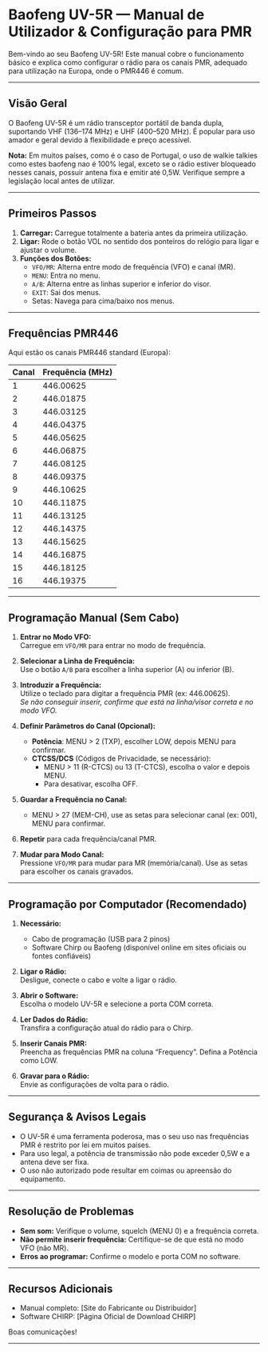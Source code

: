 # Baofeng UV-5R — Manual de Utilizador & Configuração para PMR

Bem-vindo ao seu Baofeng UV-5R! Este manual cobre o funcionamento básico e explica como configurar o rádio para os canais PMR, adequado para utilização na Europa, onde o PMR446 é comum.

***

## Visão Geral

O Baofeng UV-5R é um rádio transceptor portátil de banda dupla, suportando VHF (136–174 MHz) e UHF (400–520 MHz). É popular para uso amador e geral devido à flexibilidade e preço acessível.

**Nota:** Em muitos países, como é o caso de Portugal, o uso de walkie talkies como estes baofeng nao é 100% legal, exceto se o rádio estiver bloqueado nesses canais, possuir antena fixa e emitir até 0,5W. 
Verifique sempre a legislação local antes de utilizar.

***

## Primeiros Passos

1. **Carregar:** Carregue totalmente a bateria antes da primeira utilização.
2. **Ligar:** Rode o botão VOL no sentido dos ponteiros do relógio para ligar e ajustar o volume.
3. **Funções dos Botões:**
    - `VFO/MR`: Alterna entre modo de frequência (VFO) e canal (MR).
    - `MENU`: Entra no menu.
    - `A/B`: Alterna entre as linhas superior e inferior do visor.
    - `EXIT`: Sai dos menus.
    - Setas: Navega para cima/baixo nos menus.

***

## Frequências PMR446

Aqui estão os canais PMR446 standard (Europa):

| Canal | Frequência (MHz) |
|-------|------------------|
| 1     | 446.00625        |
| 2     | 446.01875        |
| 3     | 446.03125        |
| 4     | 446.04375        |
| 5     | 446.05625        |
| 6     | 446.06875        |
| 7     | 446.08125        |
| 8     | 446.09375        |
| 9     | 446.10625        |
| 10    | 446.11875        |
| 11    | 446.13125        |
| 12    | 446.14375        |
| 13    | 446.15625        |
| 14    | 446.16875        |
| 15    | 446.18125        |
| 16    | 446.19375        |

***


## Programação Manual (Sem Cabo)

1. **Entrar no Modo VFO:**  
   Carregue em `VFO/MR` para entrar no modo de frequência.

2. **Selecionar a Linha de Frequência:**  
   Use o botão `A/B` para escolher a linha superior (A) ou inferior (B).

3. **Introduzir a Frequência:**  
   Utilize o teclado para digitar a frequência PMR (ex: 446.00625).  
   *Se não conseguir inserir, confirme que está na linha/visor correta e no modo VFO.*

4. **Definir Parâmetros do Canal (Opcional):**  
   - **Potência**: MENU > 2 (TXP), escolher LOW, depois MENU para confirmar.
   - **CTCSS/DCS** (Códigos de Privacidade, se necessário):  
     - MENU > 11 (R-CTCS) ou 13 (T-CTCS), escolha o valor e depois MENU.
     - Para desativar, escolha OFF.

5. **Guardar a Frequência no Canal:**  
   - MENU > 27 (MEM-CH), use as setas para selecionar canal (ex: 001), MENU para confirmar.

6. **Repetir** para cada frequência/canal PMR.

7. **Mudar para Modo Canal:**  
   Pressione `VFO/MR` para mudar para MR (memória/canal). Use as setas para escolher os canais gravados.

***

## Programação por Computador (Recomendado)

1. **Necessário:**  
   - Cabo de programação (USB para 2 pinos)
   - Software Chirp ou Baofeng (disponível online em sites oficiais ou fontes confiáveis)

2. **Ligar o Rádio:**  
   Desligue, conecte o cabo e volte a ligar o rádio.

3. **Abrir o Software:**  
   Escolha o modelo UV-5R e selecione a porta COM correta.

4. **Ler Dados do Rádio:**  
   Transfira a configuração atual do rádio para o Chirp.

5. **Inserir Canais PMR:**  
   Preencha as frequências PMR na coluna “Frequency”. Defina a Potência como LOW.

6. **Gravar para o Rádio:**  
   Envie as configurações de volta para o rádio.

***

## Segurança & Avisos Legais

- O UV-5R é uma ferramenta poderosa, mas o seu uso nas frequências PMR é restrito por lei em muitos países.  
- Para uso legal, a potência de transmissão não pode exceder 0,5W e a antena deve ser fixa.  
- O uso não autorizado pode resultar em coimas ou apreensão do equipamento.

***

## Resolução de Problemas

- **Sem som:** Verifique o volume, squelch (MENU 0) e a frequência correta.
- **Não permite inserir frequência:** Certifique-se de que está no modo VFO (não MR).
- **Erros ao programar:** Confirme o modelo e porta COM no software.

***

## Recursos Adicionais

- Manual completo: [Site do Fabricante ou Distribuidor]
- Software CHIRP: [Página Oficial de Download CHIRP]

Boas comunicações!

***
